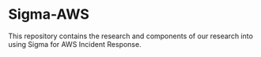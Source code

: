 # Sigma-AWS
This repository contains the research and components of our research into using Sigma for AWS Incident Response. 
